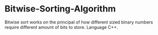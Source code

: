 # Bitwise-Sorting-Algorithm
Bitwise sort works on the principal of how different sized binary numbers require different amount of bits to store. Language C++.
